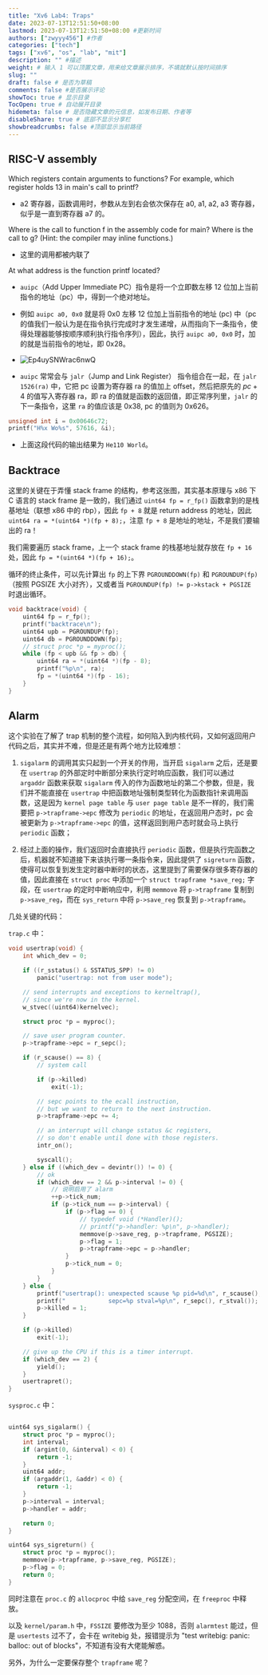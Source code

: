 ```yaml
---
title: "Xv6 Lab4: Traps"
date: 2023-07-13T12:51:50+08:00
lastmod: 2023-07-13T12:51:50+08:00 #更新时间
authors: ["zwyyy456"] #作者
categories: ["tech"]
tags: ["xv6", "os", "lab", "mit"]
description: "" #描述
weight: # 输入 1 可以顶置文章，用来给文章展示排序，不填就默认按时间排序
slug: ""
draft: false # 是否为草稿
comments: false #是否展示评论
showToc: true # 显示目录
TocOpen: true # 自动展开目录
hidemeta: false # 是否隐藏文章的元信息，如发布日期、作者等
disableShare: true # 底部不显示分享栏
showbreadcrumbs: false #顶部显示当前路径
---
```

## RISC-V assembly

Which registers contain arguments to functions? For example, which register holds 13 in main's call to printf? 

- a2 寄存器，函数调用时，参数从左到右会依次保存在 a0, a1, a2, a3 寄存器，似乎是一直到寄存器 a7 的。

Where is the call to function f in the assembly code for main? Where is the call to g? (Hint: the compiler may inline functions.) 

- 这里的调用都被内联了

At what address is the function printf located? 

- `auipc`（Add Upper Immediate PC）指令是将一个立即数左移 $12$ 位加上当前指令的地址（pc）中，得到一个绝对地址。

- 例如 `auipc a0, 0x0` 就是将 $\text{0x0}$ 左移 $12$ 位加上当前指令的地址 (pc) 中（pc 的值我们一般认为是在指令执行完成时才发生递增，从而指向下一条指令，使得处理器能够按顺序顺利执行指令序列），因此，执行 `auipc a0, 0x0` 时，加的就是当前指令的地址，即 $\text{0x28}$。

- ![Ep4uySNWrac6nwQ](https://pic-upyun.zwyyy456.tech/smms/2023-12-26-065818.png)

- `auipc` 常常会与 `jalr`（Jump and Link Register） 指令组合在一起，在 `jalr 1526(ra)` 中，它把 pc 设置为寄存器 ra 的值加上 offset，然后把原先的 $pc + 4$ 的值写入寄存器 ra，即 ra 的值就是函数的返回值，即正常序列里，`jalr` 的下一条指令，这里 `ra` 的值应该是 $\text{0x38}$, pc 的值则为 $\text{0x626}$。

```c
unsigned int i = 0x00646c72;
printf("H%x Wo%s", 57616, &i);
```

- 上面这段代码的输出结果为 `He110 World`。

## Backtrace 

这里的关键在于弄懂 stack frame 的结构，参考这张图，其实基本原理与 x86 下 C 语言的 stack frame 是一致的，我们通过 `uint64 fp = r_fp()` 函数拿到的是栈基地址（联想 x86 中的 rbp），因此 `fp + 8` 就是 return address 的地址，因此 `uint64 ra = *(uint64 *)(fp + 8);`，注意 `fp + 8` 是地址的地址，不是我们要输出的 ra！

我们需要遍历 stack frame，上一个 stack frame 的栈基地址就存放在 `fp + 16` 处，因此 `fp = *(uint64 *)(fp + 16);`。

循环的终止条件，可以先计算出 `fp` 的上下界 `PGROUNDDOWN(fp)` 和 `PGROUNDUP(fp)`（按照 PGSIZE 大小对齐），又或者当 `PGROUNDUP(fp) != p->kstack + PGSIZE` 时退出循环。

```cpp
void backtrace(void) {
    uint64 fp = r_fp();
    printf("backtrace\n");
    uint64 upb = PGROUNDUP(fp);
    uint64 db = PGROUNDDOWN(fp);
    // struct proc *p = myproc();
    while (fp < upb && fp > db) {
        uint64 ra = *(uint64 *)(fp - 8);
        printf("%p\n", ra);
        fp = *(uint64 *)(fp - 16);
    }
}
```

## Alarm

这个实验在了解了 trap 机制的整个流程，如何陷入到内核代码，又如何返回用户代码之后，其实并不难，但是还是有两个地方比较难想：

1. `sigalarm` 的调用其实只起到一个开关的作用，当开启 `sigalarm` 之后，还是要在 `usertrap` 的外部定时中断部分来执行定时响应函数，我们可以通过 `argaddr` 函数来获取 `sigalarm` 传入的作为函数地址的第二个参数，但是，我们并不能直接在 `usertrap` 中把函数地址强制类型转化为函数指针来调用函数，这是因为 `kernel page table` 与 `user page table` 是不一样的，我们需要把 `p->trapframe->epc` 修改为 `periodic` 的地址，在返回用户态时，pc 会被更新为 `p->trapframe->epc` 的值，这样返回到用户态时就会马上执行 `periodic` 函数；

2. 经过上面的操作，我们返回时会直接执行 `periodic` 函数，但是执行完函数之后，机器就不知道接下来该执行哪一条指令来，因此提供了 `sigreturn` 函数，使得可以恢复到发生定时器中断时的状态，这里提到了需要保存很多寄存器的值，因此直接在 `struct proc` 中添加一个 `struct trapframe *save_reg;` 字段，在 `usertrap` 的定时中断响应中，利用 `memmove` 将 `p->trapframe` 复制到 `p->save_reg`，而在 `sys_return` 中将 `p->save_reg` 恢复到 `p->trapframe`。

几处关键的代码：

`trap.c` 中：

```c
void usertrap(void) {
    int which_dev = 0;

    if ((r_sstatus() & SSTATUS_SPP) != 0)
        panic("usertrap: not from user mode");

    // send interrupts and exceptions to kerneltrap(),
    // since we're now in the kernel.
    w_stvec((uint64)kernelvec);

    struct proc *p = myproc();

    // save user program counter.
    p->trapframe->epc = r_sepc();

    if (r_scause() == 8) {
        // system call

        if (p->killed)
            exit(-1);

        // sepc points to the ecall instruction,
        // but we want to return to the next instruction.
        p->trapframe->epc += 4;

        // an interrupt will change sstatus &c registers,
        // so don't enable until done with those registers.
        intr_on();

        syscall();
    } else if ((which_dev = devintr()) != 0) {
        // ok
        if (which_dev == 2 && p->interval != 0) {
            // 说明启用了 alarm
            ++p->tick_num;
            if (p->tick_num == p->interval) {
                if (p->flag == 0) {
                    // typedef void (*Handler)();
                    // printf("p->handler: %p\n", p->handler);
                    memmove(p->save_reg, p->trapframe, PGSIZE);
                    p->flag = 1;
                    p->trapframe->epc = p->handler;
                }
                p->tick_num = 0;
            }
        }
    } else {
        printf("usertrap(): unexpected scause %p pid=%d\n", r_scause(), p->pid);
        printf("            sepc=%p stval=%p\n", r_sepc(), r_stval());
        p->killed = 1;
    }

    if (p->killed)
        exit(-1);

    // give up the CPU if this is a timer interrupt.
    if (which_dev == 2) {
        yield();
    }
    usertrapret();
}
```

`sysproc.c` 中：

```c

uint64 sys_sigalarm() {
    struct proc *p = myproc();
    int interval;
    if (argint(0, &interval) < 0) {
        return -1;
    }
    uint64 addr;
    if (argaddr(1, &addr) < 0) {
        return -1;
    }
    p->interval = interval;
    p->handler = addr;

    return 0;
}

uint64 sys_sigreturn() {
    struct proc *p = myproc();
    memmove(p->trapframe, p->save_reg, PGSIZE);
    p->flag = 0;
    return 0;
}
```

同时注意在 `proc.c` 的 `allocproc` 中给 `save_reg` 分配空间，在 `freeproc` 中释放。

以及 `kernel/param.h` 中，`FSSIZE` 要修改为至少 $1088$，否则 `alarmtest` 能过，但是 `usertests` 过不了，会卡在 writebig 处，报错提示为 "test writebig: panic: balloc: out of blocks"，不知道有没有大佬能解惑。

另外，为什么一定要保存整个 `trapframe` 呢？









